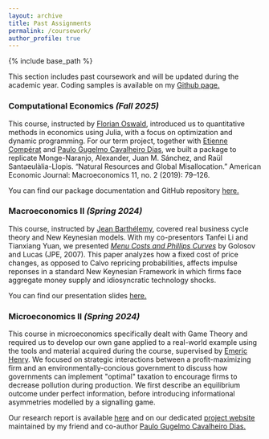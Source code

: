 ```yaml
---
layout: archive
title: Past Assignments
permalink: /coursework/
author_profile: true
---
```


{% include base_path %}

This section includes past coursework and will be updated during the academic year. Coding samples is available on my [Github page.](https://github.com/lionelchambon)

### Computational Economics *(Fall 2025)*
This course, instructed by [Florian Oswald](https://floswald.github.io), introduced us to quantitative methods in economics using Julia, with a focus on optimization and dynamic programming. For our term project, together with [Etienne Compérat](https://ecomperat.github.io) and [Paulo Gugelmo Cavalheiro Dias](https://www.paulogcd.com), we built a package to replicate Monge-Naranjo, Alexander, Juan M. Sánchez, and Raül Santaeulàlia-Llopis. “Natural Resources and Global Misallocation.” American Economic Journal: Macroeconomics 11, no. 2 (2019): 79–126. 

You can find our package documentation and GitHub repository [here.](https://github.com/lionelchambon/CompEcon_Replication-Project)

### Macroeconomics II *(Spring 2024)*
This course, instructed by [Jean Barthélemy](https://sites.google.com/site/jeanbarthelemyeconomist/home), covered real business cycle theory and New Keynesian models. With my co-presentors Tanfei Li and Tianxiang Yuan, we presented [*Menu Costs and Phillips Curves*](https://www.jstor.org/stable/10.1086/512625) by Golosov and Lucas (JPE, 2007). This paper analyzes how a fixed cost of price changes, as opposed to Calvo repricing probabilities, affects impulse reponses in a standard New Keynesian Framework in which firms face aggregate money supply and idiosyncratic technology shocks. 

You can find our presentation slides [here.](/files/Paper_4_YUAN_CHAMBON_LI.pdf)

### Microeconomics II *(Spring 2024)*
This course in microeconomics specifically dealt with Game Theory and required us to develop our own gane applied to a real-world example using the tools and material acquired during the course, supervised by [Emeric Henry](https://sites.google.com/site/emericmlhenry/home). We focused on strategic interactions between a profit-maximizing firm and an environmentally-concious government to discuss how governments can implement "optimal" taxation to encourage firms to decrease pollution during production. We first describe an equilibrium outcome under perfect information, before introducing informational asymmetries modelled by a signalling game.

Our research report is available [here](/files/CHAMBON_GUGELMO_PAVLOVICH_SOUFFLET.pdf) and on our dedicated [project website](https://www.paulogcd.com/Micro_project/) maintained by my friend and co-author [Paulo Gugelmo Cavalheiro Dias.](https://www.paulogcd.com/) 


